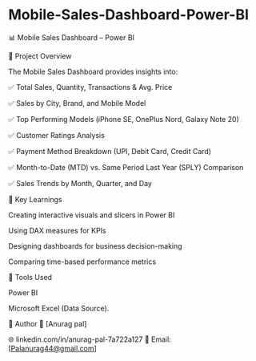# Mobile-Sales-Dashboard-Power-BI
📊 Mobile Sales Dashboard – Power BI

🔹 Project Overview

The Mobile Sales Dashboard provides insights into:

✅ Total Sales, Quantity, Transactions & Avg. Price

✅ Sales by City, Brand, and Mobile Model

✅ Top Performing Models (iPhone SE, OnePlus Nord, Galaxy Note 20)

✅ Customer Ratings Analysis

✅ Payment Method Breakdown (UPI, Debit Card, Credit Card)

✅ Month-to-Date (MTD) vs. Same Period Last Year (SPLY) Comparison

✅ Sales Trends by Month, Quarter, and Day

🔹 Key Learnings

Creating interactive visuals and slicers in Power BI

Using DAX measures for KPIs

Designing dashboards for business decision-making

Comparing time-based performance metrics

🚀 Tools Used

Power BI

Microsoft Excel (Data Source).

📌 Author
👤 [Anurag pal]

🌐 linkedin.com/in/anurag-pal-7a722a127
📧 Email: [Palanurag44@gmail.com]
